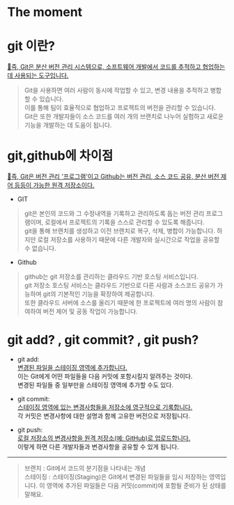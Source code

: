 The moment
=====================

# git 이란?
<u>📌즉, Git은 분산 버전 관리 시스템으로, 소프트웨어 개발에서 코드를 추적하고 협업하는 데 사용되는 도구입니다.</u>

>   Git을 사용하면 여러 사람이 동시에 작업할 수 있고, 변경 내용을 추적하고 병합할 수 있습니다.</br>
>   이를 통해 팀이 효율적으로 협업하고 프로젝트의 버전을 관리할 수 있습니다.</br>
>   Git은 또한 개발자들이 소스 코드를 여러 개의 브랜치로 나누어 실험하고 새로운 기능을 개발하는 데 도움이 됩니다.</br>

# git,github에 차이점

<u>📌즉, Git은 버전 관리 '프로그램'이고 Github는 버전 관리, 소스 코드 공유, 분산 버전 제어 등등이 가능한 원격 저장소이다.</u>

* GIT 
>   git은 본인의 코드와 그 수정내역을 기록하고 관리하도록 돕는 버전 관리 프로그램이며, 로컬에서 프로젝트의 기록을 스스로 관리할 수 있도록 해줍니다.</br>
>   git을 통해 브랜치를 생성하고 이전 브랜치로 복구, 삭제, 병합이 가능합니다. 하지만 로컬 저장소를 사용하기 때문에 다른 개발자와 실시간으로 작업을 공유할 수 없습니다.

* Github

>   github는 git 저장소를 관리하는 클라우드 기반 호스팅 서비스입니다.</br>
>   git 저장소 호스팅 서비스는 클라우드 기반으로 다른 사람과 소스코드 공유가 가능하며 git의 기본적인 기능을 확장하여 제공합니다.</br>
>   또한 클라우드 서버에 소스를 올리기 때문에 한 프로젝트에 여러 명의 사람이 참여하여 버전 제어 및 공동 작업이 가능합니다.</br>

# git add? , git commit? , git push?

* git add:</br>
<u>변경된 파일을 스테이징 영역에 추가합니다.</u></br>
이는 Git에게 어떤 파일들을 다음 커밋에 포함시킬지 알려주는 것이다. </br>
변경된 파일들 중 일부만을 스테이징 영역에 추가할 수도 있다.</br>

* git commit:</br>
<u>스테이징 영역에 있는 변경사항들을 저장소에 영구적으로 기록합니다.</u></br> 
각 커밋은 변경사항에 대한 설명과 함께 고유한 버전으로 저장됩니다.</br>

* git push:</br>
<u>로컬 저장소의 변경사항을 원격 저장소(예: GitHub)로 업로드합니다.</u></br> 
이렇게 하면 다른 개발자들과 변경사항을 공유할 수 있게 됩니다.</br>

***

>   브랜치 : Git에서 코드의 분기점을 나타내는 개념</br>
>   스테이징 : 스테이징(Staging)은 Git에서 변경된 파일들을 임시 저장하는 영역입니다. 이 영역에 추가된 파일들은 다음 커밋(commit)에 포함될 준비가 된 상태를 말해요.